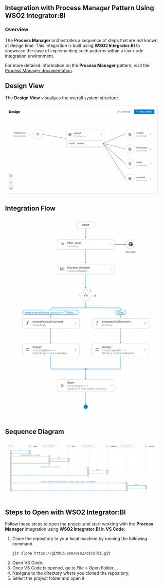 ## Integration with Process Manager Pattern Using WSO2 Integrator:BI

### Overview

The **Process Manager** orchestrates a sequence of steps that are not known at design time.
This integration is built using **WSO2 Integrator:BI** to showcase the ease of implementing such patterns within a low-code integration environment.

For more detailed information on the **Process Manager** pattern, visit the [Process Manager documentation](https://www.enterpriseintegrationpatterns.com/patterns/messaging/ProcessManager.html).

## Design View

The **Design View** visualizes the overall system structure.

![Design View](design.png)

## Integration Flow

![Flow Diagram](flow.png)

## Sequence Diagram

![Flow Diagram](sequence.png)

## Steps to Open with WSO2 Integrator:BI

Follow these steps to open the project and start working with the **Process Manager** integration using **WSO2 Integrator:BI** in **VS Code**:

1. Clone the repository to your local machine by running the following command.
   ```bash
   git clone https://github.com/wso2/docs-bi.git

2. Open VS Code.
3. Once VS Code is opened, go to File > Open Folder....
4. Navigate to the directory where you cloned the repository.
5. Select the project folder and open it.
